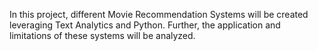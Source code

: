 In this project, different Movie Recommendation Systems will be created leveraging Text Analytics and Python. Further, the application and limitations of these systems will be analyzed.

